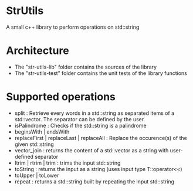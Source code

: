# StrUtils
A small c++ library to perform operations on std::string

# Architecture
  - The "str-utils-lib" folder contains the sources of the library
  - The "str-utils-test" folder contains the unit tests of the library functions
  
# Supported operations
  - split : Retrieve every words in a std::string as separated items of a std::vector.
            The separator can be defined by the user.
  - isPalindrome : Checks if the std::string is a palindrome
  - beginsWith | endsWith
  - replaceFirst | replaceLast | replaceAll : Replace the occurence(s) of the given std::string
  - vector_join : returns the content of a std::vector as a string with user-defined separator
  - ltrim | rtrim | trim : trims the input std::string
  - toString : returns the input as a string (uses input type T::operator<<)
  - toUpper | toLower
  - repeat : returns a std::string built by repeating the input std::string
